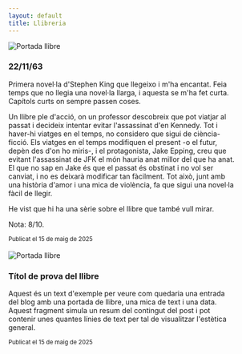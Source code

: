 ```yaml
---
layout: default
title: Llibreria
---
```


<div class="post-preview d-flex align-items-start mx-auto" style="width: 90%;">
  <img src="{{ 'assets/images/22_11_63.jpg' }}" alt="Portada llibre" class="book-cover me-3">
  <div>
    <h3>22/11/63</h3>
    <p>
      Primera novel·la d'Stephen King que llegeixo i m'ha encantat. Feia temps que no llegia una novel·la llarga, i aquesta se m'ha fet curta. Capítols curts on sempre passen coses.
    </p>
    <p>
      Un llibre ple d'acció, on un professor descobreix que pot viatjar al passat i decideix intentar evitar l'assassinat d'en Kennedy. Tot i haver-hi viatges en el temps, no considero que sigui de ciència-ficció. Els viatges en el temps modifiquen el present -o el futur, depèn des d'on ho miris-, i el protagonista, Jake Epping, creu que evitant l'assassinat de JFK el món hauria anat millor del que ha anat. El que no sap en Jake és que el passat és obstinat i no vol ser canviat, i no es deixarà modificar tan fàcilment. Tot això, junt amb una història d'amor i una mica de violència, fa que sigui una novel·la fàcil de llegir.
    </p>
    <p>
      He vist que hi ha una sèrie sobre el llibre que també vull mirar.
    </p>
    <p>
      Nota: 8/10.
    </p>
    <small>Publicat el 15 de maig de 2025</small>
  </div>
</div>

<br>

<div class="post-preview d-flex align-items-start mx-auto" style="width: 90%;">
  <img src="{{ 'assets/images/invicto.jpg' }}" alt="Portada llibre" class="book-cover me-3">
  <div>
    <h3>Títol de prova del llibre</h3>
    <p>
      Aquest és un text d'exemple per veure com quedaria una entrada del blog amb una portada de llibre, una mica de text i una data. Aquest fragment simula un resum del contingut del post i pot contenir unes quantes línies de text per tal de visualitzar l'estètica general.
    </p>
    <small>Publicat el 15 de maig de 2025</small>
  </div>
</div>